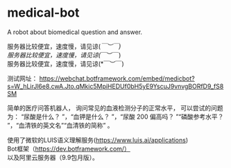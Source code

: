 # medical-bot
A robot about biomedical question and answer.

服务器比较便宜，速度慢，请见谅(*￣︶￣)</br>
服务器比较便宜，速度慢，请见谅(*￣︶￣)</br>
服务器比较便宜，速度慢，请见谅(*￣︶￣)</br>

测试网址：
https://webchat.botframework.com/embed/medicbot?s=W_hLirJl6e8.cwA.Jto.qMkic5MpiHEDUf0bH5yE9YscuJ9vnvgBORfD9_fS8SM

简单的医疗问答机器人， 询问常见的血液检测分子的正常水平，
可以尝试的问题为： “尿酸是什么？ ”，“血钾是什么？ ”，“尿酸 200 偏高吗？ ”“磷酸参考水平？ ”，“血清铁的英文名”“血清铁的简称” 。 

使用了微软的LUIS语义理解服务(https://www.luis.ai/applications)</br>Bot框架（https://dev.botframework.com/）</br>以及阿里云服务器（9.9包月版）。
